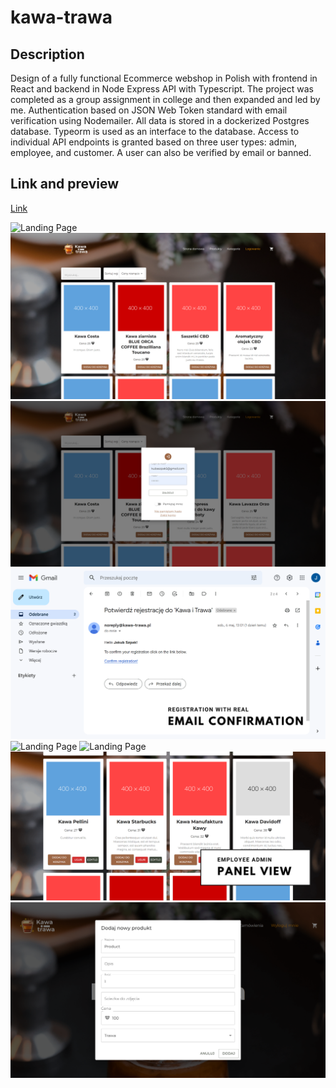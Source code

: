 # kawa-trawa

## Description

Design of a fully functional Ecommerce webshop in Polish with frontend
in React and backend in Node Express API with Typescript. The project
was completed as a group assignment in college and then expanded and led
by me. Authentication based on JSON Web Token standard with email
verification using Nodemailer. All data is stored in a dockerized
Postgres database. Typeorm is used as an interface to the database.
Access to individual API endpoints is granted based on three user types:
admin, employee, and customer. A user can also be verified by email or
banned.
<br/>

## Link and preview

[Link](https://kawa-trawa.pl)
<br/>

![Landing Page](https://github.com/kubaszpak/portfolio/blob/master/src/assets/static/kawa_trawa/kawa_trawa.png?raw=true)
![Landing Page](https://github.com/kubaszpak/portfolio/blob/master/src/assets/static/kawa_trawa/kawa_trawa_products.png?raw=true)
![Landing Page](https://github.com/kubaszpak/portfolio/blob/master/src/assets/static/kawa_trawa/kawa_trawa_auth.png?raw=true)
![Landing Page](https://github.com/kubaszpak/portfolio/blob/master/src/assets/static/kawa_trawa/kawa_trawa_register_confirm.png?raw=true)
![Landing Page](https://github.com/kubaszpak/portfolio/blob/master/src/assets/static/kawa_trawa/kawa_trawa_cart.png?raw=true)
![Landing Page](https://github.com/kubaszpak/portfolio/blob/master/src/assets/static/kawa_trawa/kawa_trawa_orders.png?raw=true)
![Landing Page](https://github.com/kubaszpak/portfolio/blob/master/src/assets/static/kawa_trawa/kawa_trawa_emp_view_edit.png?raw=true)
![Landing Page](https://github.com/kubaszpak/portfolio/blob/master/src/assets/static/kawa_trawa/kawa_trawa_product_add.png?raw=true)
